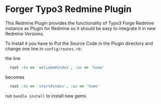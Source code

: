 Forger Typo3 Redmine Plugin
====

This Redmine Plugin provides the functionality of Typo3 Forge Redmine instance
as Plugin for Redmine so it should be easy to integrate it in new Redmine
Versions.

To Install it you have to Put the Source Code in the Plugin directory and
change one line in `config/routes.rb`:

the line
```ruby
  root :to => 'welcome#index', :as => 'home'
```
becomes
```ruby
  root :to => 'start#index', :as => 'home'
```
run `bundle install` to install new gems

